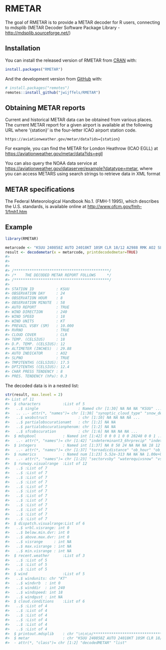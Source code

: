 
<!-- README.md is generated from README.Rmd. Please edit that file -->

# RMETAR

<!-- badges: start -->

<!-- badges: end -->

The goal of RMETAR is to provide a METAR decoder for R users, connecting
to mdsplib (METAR Decoder Software Package Library -
<http://mdsplib.sourceforge.net/>)

## Installation

You can install the released version of RMETAR from
[CRAN](https://CRAN.R-project.org) with:

``` r
install.packages("RMETAR")
```

And the development version from [GitHub](https://github.com/) with:

``` r
# install.packages("remotes")
remotes::install_github("jwijffels/RMETAR")
```

## Obtaining METAR reports

Current and historical METAR data can be obtained from various places.
The current METAR report for a given airport is available at the
following URL where ‘{station}’ is the four-letter ICAO airport station
code.

    https://aviationweather.gov/metar/data?ids={station}

For example, you can find the METAR for London Heathrow (ICAO EGLL) at
<https://aviationweather.gov/metar/data?ids=egll>

You can also query the NOAA data service at
<https://aviationweather.gov/dataserver/example?datatype=metar>, where
you can access METARS using search strings to retrieve data in XML
format

## METAR specifications

The Federal Meteorological Handbook No.1. (FMH-1 1995), which describes
the U.S. standards, is available online at
<http://www.ofcm.gov/fmh-1/fmh1.htm>

## Example

``` r
library(RMETAR)
```

``` r
metarcode <- "KSUU 240858Z AUTO 24018KT 10SM CLR 18/12 A2988 RMK AO2 SLPNO T01750124 58003 RVRNO"
result <- decodemetar(x = metarcode, printdecodedmetar=TRUE)
#> 
#> 
#> 
#> /*******************************************/
#> /*    THE DECODED METAR REPORT FOLLOWS     */
#> /*******************************************/
#> 
#> STATION ID          : KSUU
#> OBSERVATION DAY     : 24
#> OBSERVATION HOUR    : 8
#> OBSERVATION MINUTE  : 58
#> AUTO REPORT         : TRUE
#> WIND DIRECTION      : 240
#> WIND SPEED          : 18
#> WIND UNITS          : KT
#> PREVAIL VSBY (SM)   : 10.000
#> RVRNO               : TRUE
#> CLOUD COVER         : CLR
#> TEMP. (CELSIUS)     : 18
#> D.P. TEMP. (CELSIUS): 12
#> ALTIMETER (INCHES)  : 29.88
#> AUTO INDICATOR      : AO2
#> SLPNO               : TRUE
#> TMP2TENTHS (CELSIUS): 17.5
#> DPT2TENTHS (CELSIUS): 12.4
#> CHAR PRESS TENDENCY : 8
#> PRES. TENDENCY (hPa): 0.3
```

The decoded data is in a nested list:

``` r
str(result, max.level = 2)
#> List of 11
#>  $ characters          :List of 5
#>   ..$ single                  : Named chr [1:30] NA NA NA "KSUU" ...
#>   .. ..- attr(*, "names")= chr [1:30] "synoptic_cloud_type" "snow_depth_group" "codename" "stnid" ...
#>   ..$ wxobstruct              : chr [1:10] NA NA NA NA ...
#>   ..$ partialobscurationamt   : chr [1:2] NA NA
#>   ..$ partialobscurationphenom: chr [1:2] NA NA
#>   ..$ sfcobscuration          : chr [1:6] NA NA NA NA ...
#>  $ mdspbool            : Named int [1:42] 0 0 0 1 0 0 28248 0 0 1 ...
#>   ..- attr(*, "names")= chr [1:42] "indeterminant3_6hrprecip" "indeterminant_24hrprecip" "cigno" "slpno" ...
#>  $ integers            : Named int [1:37] NA 8 58 24 NA NA NA 18 12 NA ...
#>   ..- attr(*, "names")= chr [1:37] "tornadicdistance" "ob_hour" "ob_minute" "ob_date" ...
#>  $ numerics            : Named num [1:23] 5.52e-313 NA NA NA 1.00e+01 ...
#>   ..- attr(*, "names")= chr [1:23] "sectorvsby" "waterequivsnow" "vsby_2ndsite" "prevail_vsbysm" ...
#>  $ runway.visualrange  :List of 12
#>   ..$ :List of 7
#>   ..$ :List of 7
#>   ..$ :List of 7
#>   ..$ :List of 7
#>   ..$ :List of 7
#>   ..$ :List of 7
#>   ..$ :List of 7
#>   ..$ :List of 7
#>   ..$ :List of 7
#>   ..$ :List of 7
#>   ..$ :List of 7
#>   ..$ :List of 7
#>  $ dispatch.visualrange:List of 6
#>   ..$ vrbl.visrange: int 0
#>   ..$ below.min.dvr: int 0
#>   ..$ above.max.dvr: int 0
#>   ..$ visrange     : int NA
#>   ..$ max.visrange : int NA
#>   ..$ min.visrange : int NA
#>  $ recent.weather      :List of 3
#>   ..$ :List of 5
#>   ..$ :List of 5
#>   ..$ :List of 5
#>  $ wind                :List of 5
#>   ..$ windunits: chr "KT"
#>   ..$ windvrb  : int 0
#>   ..$ winddir  : int 240
#>   ..$ windspeed: int 18
#>   ..$ windgust : int NA
#>  $ cloud.conditions    :List of 6
#>   ..$ :List of 4
#>   ..$ :List of 4
#>   ..$ :List of 4
#>   ..$ :List of 4
#>   ..$ :List of 4
#>   ..$ :List of 4
#>  $ printout.mdsplib    : chr "\n\n\n/*******************************************/\n/*    THE DECODED METAR REPORT FOLLOWS     */\n/**********"| __truncated__
#>  $ metar               : chr "KSUU 240858Z AUTO 24018KT 10SM CLR 18/12 A2988 RMK AO2 SLPNO T01750124 58003 RVRNO"
#>  - attr(*, "class")= chr [1:2] "decodedMETAR" "list"
```
